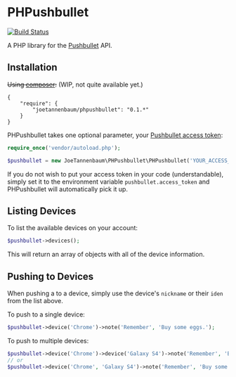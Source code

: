 # PHPushbullet

[![Build Status](https://travis-ci.org/joetannenbaum/phpushbullet.svg?branch=master)](https://travis-ci.org/joetannenbaum/phpushbullet)

A PHP library for the [Pushbullet](https://www.pushbullet.com/) API.

## Installation

~~Using [composer](https://packagist.org/packages/joetannenbaum/climate):~~ (WIP, not quite available yet.)

```
{
    "require": {
        "joetannenbaum/phpushbullet": "0.1.*"
    }
}
```

PHPushbullet takes one optional parameter, your [Pushbullet access token](https://www.pushbullet.com/account):

```php
require_once('vendor/autoload.php');

$pushbullet = new JoeTannenbaum\PHPushbullet\PHPushbullet('YOUR_ACCESS_TOKEN_HERE');
```

If you do not wish to put your access token in your code (understandable), simply set it to the environment variable `pushbullet.access_token` and PHPushbullet will automatically pick it up.

## Listing Devices

To list the available devices on your account:

```php
$pushbullet->devices();
```

This will return an array of objects with all of the device information.

## Pushing to Devices

When pushing a to a device, simply use the device's `nickname` or their `iden` from the list above.

To push to a single device:

```php
$pushbullet->device('Chrome')->note('Remember', 'Buy some eggs.');
```

To push to multiple devices:

```php
$pushbullet->device('Chrome')->device('Galaxy S4')->note('Remember', 'Buy some eggs.');
// or
$pushbullet->device('Chrome', 'Galaxy S4')->note('Remember', 'Buy some eggs.');
```


###
